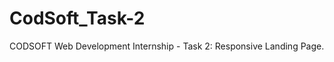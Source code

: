 # CodSoft_Task-2
CODSOFT Web Development Internship - Task 2: Responsive Landing Page.                                                                      
